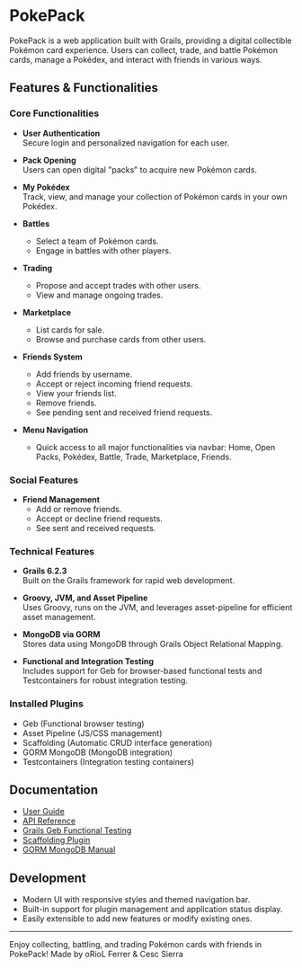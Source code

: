 # PokePack

PokePack is a web application built with Grails, providing a digital collectible Pokémon card experience. Users can collect, trade, and battle Pokémon cards, manage a Pokédex, and interact with friends in various ways.

## Features & Functionalities

### Core Functionalities

- **User Authentication**  
  Secure login and personalized navigation for each user.

- **Pack Opening**  
  Users can open digital "packs" to acquire new Pokémon cards.

- **My Pokédex**  
  Track, view, and manage your collection of Pokémon cards in your own Pokédex.

- **Battles**
  - Select a team of Pokémon cards.
  - Engage in battles with other players.

- **Trading**  
  - Propose and accept trades with other users.
  - View and manage ongoing trades.

- **Marketplace**
  - List cards for sale.
  - Browse and purchase cards from other users.

- **Friends System**
  - Add friends by username.
  - Accept or reject incoming friend requests.
  - View your friends list.
  - Remove friends.
  - See pending sent and received friend requests.

- **Menu Navigation**
  - Quick access to all major functionalities via navbar: Home, Open Packs, Pokédex, Battle, Trade, Marketplace, Friends.

### Social Features

- **Friend Management**
  - Add or remove friends.
  - Accept or decline friend requests.
  - See sent and received requests.

### Technical Features

- **Grails 6.2.3**  
  Built on the Grails framework for rapid web development.

- **Groovy, JVM, and Asset Pipeline**  
  Uses Groovy, runs on the JVM, and leverages asset-pipeline for efficient asset management.

- **MongoDB via GORM**  
  Stores data using MongoDB through Grails Object Relational Mapping.

- **Functional and Integration Testing**  
  Includes support for Geb for browser-based functional tests and Testcontainers for robust integration testing.

### Installed Plugins

- Geb (Functional browser testing)
- Asset Pipeline (JS/CSS management)
- Scaffolding (Automatic CRUD interface generation)
- GORM MongoDB (MongoDB integration)
- Testcontainers (Integration testing containers)

## Documentation

- [User Guide](https://docs.grails.org/6.2.3/guide/index.html)
- [API Reference](https://pokemontcg.io/)
- [Grails Geb Functional Testing](https://github.com/grails3-plugins/geb#readme)
- [Scaffolding Plugin](https://grails.github.io/scaffolding/latest/groovydoc/)
- [GORM MongoDB Manual](https://gorm.grails.org/latest/mongodb/manual/)


## Development

- Modern UI with responsive styles and themed navigation bar.
- Built-in support for plugin management and application status display.
- Easily extensible to add new features or modify existing ones.

---

Enjoy collecting, battling, and trading Pokémon cards with friends in PokePack!
Made by oRioL Ferrer & Cesc Sierra
